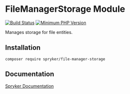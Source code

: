 # FileManagerStorage Module
[![Build Status](https://travis-ci.org/spryker/file-manager-storage.svg)](https://travis-ci.org/spryker/file-manager-storage)
[![Minimum PHP Version](https://img.shields.io/badge/php-%3E%3D%207.3-8892BF.svg)](https://php.net/)

Manages storage for file entities.

## Installation

```
composer require spryker/file-manager-storage
```

## Documentation

[Spryker Documentation](https://academy.spryker.com/developing_with_spryker/module_guide/modules.html)
